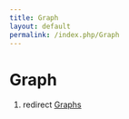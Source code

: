 ```yaml
---
title: Graph
layout: default
permalink: /index.php/Graph
---
```


# Graph

1. redirect [Graphs](Graphs)